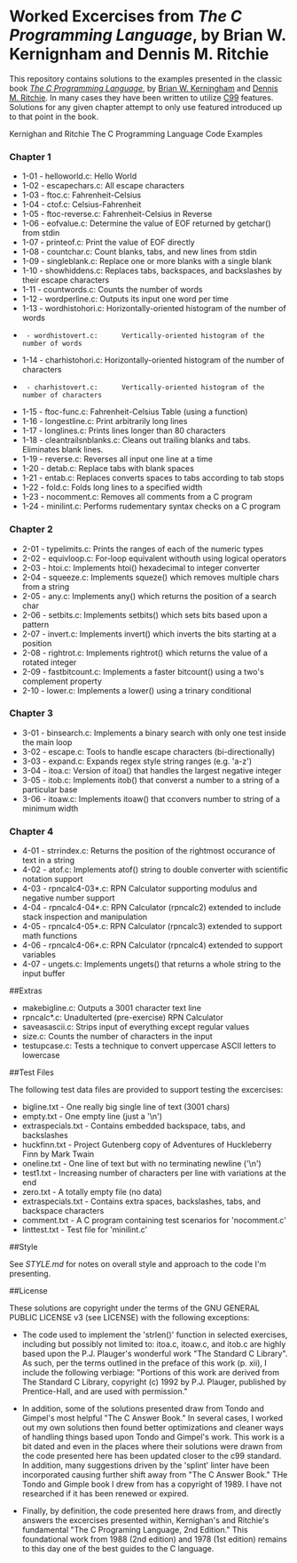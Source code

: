 Worked Excercises from _The C Programming Language_, by Brian W. Kernignham and Dennis M. Ritchie
=======

This repository contains solutions to the examples presented in the classic book
[_The C Programming Language_](https://en.wikipedia.org/wiki/The_C_Programming_Language), by [Brian W. Kerningham](https://en.wikipedia.org/wiki/Brian_Kernighan) and [Dennis M. Ritchie](https://en.wikipedia.org/wiki/Dennis_Ritchie).  In many cases they
have been written to utilize [C99](https://en.wikipedia.org/wiki/C99) features. Solutions for any given chapter attempt to only use featured introduced up to that point in
the book.

Kernighan and Ritchie The C Programming Language Code Examples

### Chapter 1

* 1-01 - helloworld.c:         Hello World
* 1-02 - escapechars.c:        All escape characters
* 1-03 - ftoc.c:               Fahrenheit-Celsius
* 1-04 - ctof.c:               Celsius-Fahrenheit
* 1-05 - ftoc-reverse.c:       Fahrenheit-Celsius in Reverse
* 1-06 - eofvalue.c:           Determine the value of EOF returned by getchar() from stdin
* 1-07 - printeof.c:           Print the value of EOF directly
* 1-08 - countchar.c:          Count blanks, tabs, and new lines from stdin
* 1-09 - singleblank.c:        Replace one or more blanks with a single blank
* 1-10 - showhiddens.c:        Replaces tabs, backspaces, and backslashes by their escape characters
* 1-11 - countwords.c:         Counts the number of words
* 1-12 - wordperline.c:        Outputs its input one word per time
* 1-13 - wordhistohori.c:      Horizontally-oriented histogram of the number of words
*      - wordhistovert.c:      Vertically-oriented histogram of the number of words
* 1-14 - charhistohori.c:      Horizontally-oriented histogram of the number of characters
*      - charhistovert.c:      Vertically-oriented histogram of the number of characters
* 1-15 - ftoc-func.c:          Fahrenheit-Celsius Table (using a function)
* 1-16 - longestline.c:        Print arbitrarily long lines
* 1-17 - longlines.c:          Prints lines longer than 80 characters
* 1-18 - cleantrailsnblanks.c: Cleans out trailing blanks and tabs. Eliminates blank lines.
* 1-19 - reverse.c:            Reverses all input one line at a time
* 1-20 - detab.c:              Replace tabs with blank spaces
* 1-21 - entab.c:              Replaces converts spaces to tabs according to tab stops
* 1-22 - fold.c:               Folds long lines to a specified width
* 1-23 - nocomment.c:          Removes all comments from a C program
* 1-24 - minilint.c:           Performs rudementary syntax checks on a C program

### Chapter 2

* 2-01 - typelimits.c:         Prints the ranges of each of the numeric types
* 2-02 - equivloop.c:          For-loop equivalent withouth using logical operators
* 2-03 - htoi.c:               Implements htoi() hexadecimal to integer converter
* 2-04 - squeeze.c:            Implements squeze() which removes multiple chars from a string
* 2-05 - any.c:                Implements any() which returns the position of a search char
* 2-06 - setbits.c:            Implements setbits() which sets bits based upon a pattern
* 2-07 - invert.c:             Implements invert() which inverts the bits starting at a position
* 2-08 - rightrot.c:           Implements rightrot() which returns the value of a rotated integer
* 2-09 - fastbitcount.c:       Implements a faster bitcount() using a two's complement property
* 2-10 - lower.c:              Implements a lower() using a trinary conditional

### Chapter 3

* 3-01 - binsearch.c:          Implements a binary search with only one test inside the main loop
* 3-02 - escape.c:             Tools to handle escape characters (bi-directionally)
* 3-03 - expand.c:             Expands regex style string ranges (e.g. 'a-z')
* 3-04 - itoa.c:               Version of itoa() that handles the largest negative integer
* 3-05 - itob.c:               Implements itob() that converst a number to a string of a particular base
* 3-06 - itoaw.c:              Implements itoaw() that cconvers number to string of a minimum width

### Chapter 4

* 4-01 - strrindex.c:          Returns the position of the rightmost occurance of text in a string
* 4-02 - atof.c:               Implements atof() string to double converter with scientific notation support
* 4-03 - rpncalc4-03\*.c:      RPN Calculator supporting modulus and negative number support
* 4-04 - rpncalc4-04\*.c:      RPN Calculator (rpncalc2) extended to include stack inspection and manipulation
* 4-05 - rpncalc4-05\*.c:      RPN Calculator (rpncalc3) extended to support math functions
* 4-06 - rpncalc4-06\*.c:      RPN Calculator (rpncalc4) extended to support variables
* 4-07 - ungets.c:             Implements ungets() that returns a whole string to the input buffer

##Extras

* makebigline.c: Outputs a 3001 character text line
* rpncalc\*.c:   Unadulterted (pre-exercise) RPN Calculator
* saveasascii.c: Strips input of everything except regular values
* size.c:        Counts the number of characters in the input
* testupcase.c:  Tests a technique to convert uppercase ASCII letters to lowercase

##Test Files

The following test data files are provided to support testing the excercises:

* bigline.txt       - One really big single line of text (3001 chars)
* empty.txt         - One empty line (just a '\n')
* extraspecials.txt - Contains embedded backspace, tabs, and backslashes
* huckfinn.txt      - Project Gutenberg copy of Adventures of Huckleberry Finn by Mark Twain
* oneline.txt       - One line of text but with no terminating newline ('\n')
* test1.txt         - Increasing number of characters per line with variations at the end
* zero.txt          - A totally empty file (no data)
* extraspecials.txt - Contains extra spaces, backslashes, tabs, and backspace characters
* comment.txt       - A C program containing test scenarios for 'nocomment.c'
* linttest.txt      - Test file for 'minilint.c'

##Style

See *STYLE.md* for notes on overall style and approach to the code I'm presenting.

##License

These solutions are copyright under the terms of the GNU GENERAL PUBLIC LICENSE v3 (see LICENSE) with the following exceptions:

* The code used to implement the 'strlen()' function in selected exercises, including but possibly not limited to: itoa.c, itoaw.c, and itob.c are highly based upon the P.J. Plauger's wonderful work "The Standard C Library".  As such, per the terms outlined in the preface of this work (p. xii), I include the following verbiage:  "Portions of this work are derived from The Standard C Library, copyright (c) 1992 by P.J. Plauger, published by Prentice-Hall, and are used with permission."

* In addition, some of the solutions presented draw from Tondo and Gimpel's most helpful "The C Answer Book." In several cases, I worked out my own solutions then found better optimizations and cleaner ways of handling things based upon Tondo and Gimpel's work. This work is a bit dated and even in the places where their solutions were drawn from the code presented here has been updated closer to the c99 standard. In addition, many suggestions driven by the 'splint' linter have been incorporated causing further shift away from "The C Answer Book." THe Tondo and Gimple book I drew from has a copyright of 1989. I have not researched if it has been renewed or expired.

* Finally, by definition, the code presented here draws from, and directly answers the excercises presented within, Kernighan's and Ritchie's fundamental "The C Programing Language, 2nd Edition." This foundational work from 1988 (2nd edition) and 1978 (1st edition) remains to this day one of the best guides to the C language.
